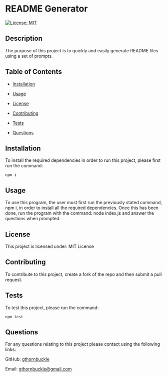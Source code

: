 # README Generator
[![License: MIT](https://img.shields.io/badge/License-MIT-yellow.svg)](https://opensource.org/licenses/MIT)

## Description

The purpose of this project is to quickly and easily generate README files using a set of prompts.

## Table of Contents

* [Installation](#installation)

* [Usage](#usage)

* [License](#license)

* [Contributing](#contributing)

* [Tests](#tests)

* [Questions](#questions)

## Installation

To install the required dependencies in order to run this project, please first run the command:
~~~
npm i
~~~

## Usage

To use this program, the user must first run the previously stated command, npm i, in order to install all the required dependencies. Once this has been done, run the program with the command: node index.js and answer the questions when prompted.

## License

This project is licensed under: MIT License

## Contributing

To contribute to this project, create a fork of the repo and then submit a pull request.

## Tests

To test this project, please run the command:
~~~
npm test
~~~

## Questions

For any questions relating to this project please contact using the following links:

GitHub: [gthornbuckle](https://github.com/gthornbuckle/)

Email: gthornbuckle@gmail.com
